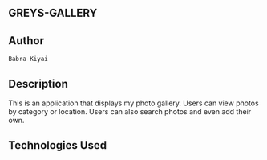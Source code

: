 ## GREYS-GALLERY

 ## Author  

    Babra Kiyai 

## Description

This is an application that displays my photo gallery. Users can view photos by category or location. Users can also search photos and even add their own.

## Technologies Used

